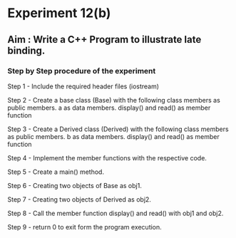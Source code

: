 # Experiment 12(b)
## Aim : Write a C++ Program to illustrate late binding.
### Step by Step procedure of the experiment
Step 1 - Include the required header files (iostream)

Step 2 - Create a base class (Base) with the following class members as public members. a as data members. display() and read() as member function

Step 3 - Create a Derived class (Derived) with the following class members as public members. b as data members. display() and read() as member function

Step 4 - Implement the member functions with the respective code.

Step 5 - Create a main() method.

Step 6 - Creating two objects of Base as obj1.

Step 7 - Creating two objects of Derived as obj2.

Step 8 - Call the member function display() and read() with obj1 and obj2.

Step 9 - return 0 to exit form the program execution.

